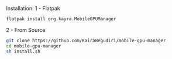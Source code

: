 Installation:
1 - Flatpak
```sh
flatpak install org.kayra.MobileGPUManager
```
2 - From Source
```sh
git clone https://github.com/KairaBegudiri/mobile-gpu-manager
cd mobile-gpu-manager
sh install.sh
```
